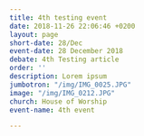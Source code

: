 ```yaml
---
title: 4th testing event
date: 2018-11-26 22:06:46 +0200
layout: page
short-date: 28/Dec
event-date: 28 December 2018
debate: 4th Testing article
order: ''
description: Lorem ipsum
jumbotron: "/img/IMG_0025.JPG"
image: "/img/IMG_0212.JPG"
church: House of Worship
event-name: 4th event

---
```

